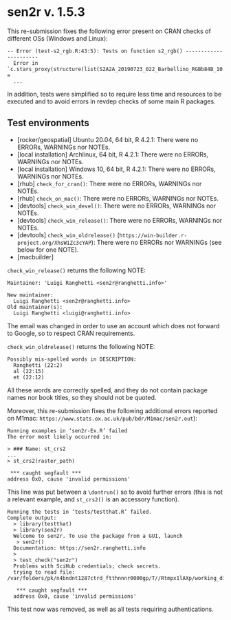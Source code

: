 # sen2r v. 1.5.3

This re-submission fixes the following error present on CRAN checks of different
OSs (Windows and Linux):
```
-- Error (test-s2_rgb.R:43:5): Tests on function s2_rgb() ----------------------
  Error in `c.stars_proxy(structure(list(S2A2A_20190723_022_Barbellino_RGBb84B_10.tif = 
  ...
```

In addition, tests were simplified so to require less time and resources 
to be executed and to avoid errors in revdep checks of some main R packages.

## Test environments
* [rocker/geospatial] Ubuntu 20.04, 64 bit, R 4.2.1: 
    There were no ERRORs, WARNINGs nor NOTEs.
* [local installation] Archlinux, 64 bit, R 4.2.1: 
    There were no ERRORs, WARNINGs nor NOTEs.
* [local installation] Windows 10, 64 bit, R 4.2.1: 
    There were no ERRORs, WARNINGs nor NOTEs.
* [rhub] `check_for_cran()`: 
    There were no ERRORs, WARNINGs nor NOTEs.
* [rhub] `check_on_mac()`: 
    There were no ERRORs, WARNINGs nor NOTEs.
* [devtools] `check_win_devel()`: 
    There were no ERRORs, WARNINGs nor NOTEs.
* [devtools] `check_win_release()`: 
    There were no ERRORs, WARNINGs nor NOTEs.
* [devtools] `check_win_oldrelease()` (`https://win-builder.r-project.org/XhsW1Zc3cYAP`): 
    There were no ERRORs nor WARNINGs (see below for one NOTE).
* [macbuilder]


`check_win_release()` returns the following NOTE:
```
Maintainer: 'Luigi Ranghetti <sen2r@ranghetti.info>'

New maintainer:
  Luigi Ranghetti <sen2r@ranghetti.info>
Old maintainer(s):
  Luigi Ranghetti <luigi@ranghetti.info>
```
The email was changed in order to use an account which does not forward to 
Google, so to respect CRAN requirements.

`check_win_oldrelease()` returns the following NOTE:
```
Possibly mis-spelled words in DESCRIPTION:
  Ranghetti (22:2)
  al (22:15)
  et (22:12)
```
All these words are correctly spelled, and they do not contain package names
nor book titles, so they should not be quoted.

Moreover, this re-submission fixes the following additional errors reported on M1mac: `https://www.stats.ox.ac.uk/pub/bdr/M1mac/sen2r.out`):

```
Running examples in ‘sen2r-Ex.R’ failed
The error most likely occurred in:

> ### Name: st_crs2
...
> st_crs2(raster_path)

 *** caught segfault ***
address 0x0, cause 'invalid permissions'
```

This line was put between a `\dontrun()` so to avoid further errors 
(this is not a relevant example, and `st_crs2()` is an accessory function).

```
Running the tests in ‘tests/testthat.R’ failed.
Complete output:
  > library(testthat)
  > library(sen2r)
  Welcome to sen2r. To use the package from a GUI, launch
   > sen2r()
  Documentation: https://sen2r.ranghetti.info
  > 
  > test_check("sen2r")
  Problems with SciHub credentials; check secrets.
  trying to read file: /var/folders/pk/n4bndnt1287ctrd_ftthnnnr0000gp/T//Rtmpx1lAXp/working_dir/RtmpA93TpK/out_test7_15dab1b19bcef/BOA/S2A2A_20190723_022_Barbellino_BOA_10.tif
  
   *** caught segfault ***
  address 0x0, cause 'invalid permissions'
```

This test now was removed, as well as all tests requiring authentications.
